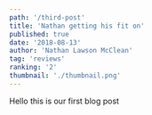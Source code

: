 ```yaml
---
path: '/third-post'
title: 'Nathan getting his fit on'
published: true
date: '2018-08-13'
author: 'Nathan Lawson McClean'
tag: 'reviews'
ranking: '2'
thumbnail: './thumbnail.png'
---
```


Hello this is our first blog post
